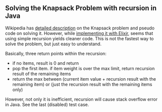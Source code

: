 ## Solving the Knapsack Problem with recursion in Java 

Wikipedia has [detailed description](https://en.wikipedia.org/wiki/Knapsack_problem) on the Knapsack problem and pseudo code on solving it.
However, while [implementing it with Elixir](https://exercism.org/tracks/elixir/exercises/knapsack), seems that using simple recursion yields cleaner code.
This is not the fastest way to solve the problem, but just easy to understand.

Basically, three return points within the recursion:

- if no items, result is 0 and return
- pop the first item. if item weight is over the max limit, return recursion result of the remaining items
- return the max between (current item value + recursion result with the remaining item) or (just the recursion result with the remaining items only)

However, not only it is inefficient, recursion will cause stack overflow error in Java. See the last (disabled) test case.